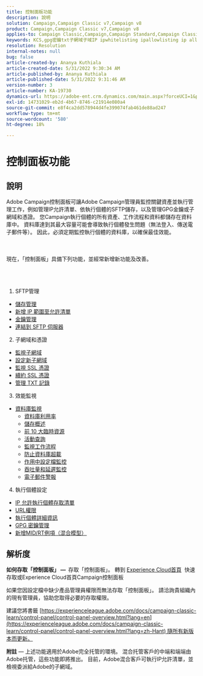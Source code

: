 ```yaml
---
title: 控制面板功能
description: 說明
solution: Campaign,Campaign Classic v7,Campaign v8
product: Campaign,Campaign Classic v7,Campaign v8
applies-to: Campaign Classic,Campaign,Campaign Standard,Campaign Classic v7,Campaign v8
keywords: KCS,gpg密鑰txt子網域子域IP ipwhitelisting ipallowlisting ip allowlisting ip允許列出資料庫工作流委派cname csr ssl sftp txt url權限監視吞吐量
resolution: Resolution
internal-notes: null
bug: false
article-created-by: Ananya Kuthiala
article-created-date: 5/31/2022 9:30:34 AM
article-published-by: Ananya Kuthiala
article-published-date: 5/31/2022 9:31:46 AM
version-number: 3
article-number: KA-19730
dynamics-url: https://adobe-ent.crm.dynamics.com/main.aspx?forceUCI=1&pagetype=entityrecord&etn=knowledgearticle&id=6454a850-c4e0-ec11-bb3d-000d3a33df98
exl-id: 14731029-eb2d-4b67-8746-c21914e080a4
source-git-commit: e8f4ca2dd578944d4fe399074fab461de88ad247
workflow-type: tm+mt
source-wordcount: '580'
ht-degree: 18%

---
```


# 控制面板功能

## 說明


Adobe Campaign控制面板可讓Adobe Campaign管理員監控關鍵資產並執行管理工作，例如管理IP允許清單、依執行個體的SFTP儲存，以及管理GPG金鑰或子網域和憑證。 您Campaign執行個體的所有資產、工作流程和資料都儲存在資料庫中。 資料庫達到其最大容量可能會導致執行個體發生問題（無法登入、傳送電子郵件等）。 因此，必須定期監控執行個體的資料庫，以確保最佳效能。
<br><br> <br><br>
現在，「控制面板」具備下列功能，並經常新增新功能及改善。
<br><br> <br><br>
1. SFTP管理

- [儲存管理](https://experienceleague.adobe.com/docs/control-panel/using/sftp-management/sftp-storage-management.html?lang=en)
- [新增 IP 範圍至允許清單](https://experienceleague.adobe.com/docs/control-panel/using/sftp-management/ip-range-allow-listing.html?lang=en)
- [金鑰管理](https://experienceleague.adobe.com/docs/control-panel/using/sftp-management/key-management.html?lang=en)
- [連結到 SFTP 伺服器](https://experienceleague.adobe.com/docs/control-panel/using/sftp-management/logging-into-sftp-server.html?lang=en)




2. 子網域和憑證

- [監視子網域](https://experienceleague.adobe.com/docs/control-panel/using/subdomains-and-certificates/monitoring-subdomains.html?lang=en)
- [設定新子網域](https://experienceleague.adobe.com/docs/control-panel/using/subdomains-and-certificates/setting-up-new-subdomain.html?lang=en)
- [監視 SSL 憑證](https://experienceleague.adobe.com/docs/control-panel/using/subdomains-and-certificates/monitoring-ssl-certificates.html?lang=en)
- [續約 SSL 憑證](https://experienceleague.adobe.com/docs/control-panel/using/subdomains-and-certificates/renewing-subdomain-certificate.html?lang=en)
- [管理 TXT 記錄](https://experienceleague.adobe.com/docs/control-panel/using/subdomains-and-certificates/managing-txt-records.html?lang=en)




3. 效能監視

- [資料庫監視](https://experienceleague.adobe.com/docs/control-panel/using/performance-monitoring/database-monitoring/database-monitoring.html?lang=en)
   - [資料庫利用率](https://experienceleague.adobe.com/docs/control-panel/using/performance-monitoring/database-monitoring/database-utilization.html?lang=en)
   - [儲存概述](https://experienceleague.adobe.com/docs/control-panel/using/performance-monitoring/database-monitoring/database-storage-overview.html?lang=en)
   - [前 10 大臨時資源](https://experienceleague.adobe.com/docs/control-panel/using/performance-monitoring/database-monitoring/database-top-ten-resources.html?lang=en)
   - [活動查詢](https://experienceleague.adobe.com/docs/control-panel/using/performance-monitoring/database-monitoring/database-active-queries.html?lang=en)
   - [監視工作流程](https://experienceleague.adobe.com/docs/control-panel/using/performance-monitoring/database-monitoring/workflow-monitoring.html?lang=en)
   - [防止資料庫超載](https://experienceleague.adobe.com/docs/control-panel/using/performance-monitoring/database-monitoring/database-preventing-overload.html?lang=en)
   - [作用中設定檔監控](https://experienceleague.adobe.com/docs/control-panel/using/performance-monitoring/active-profiles-monitoring.html?lang=en)
   - [吞吐量和延遲監控](https://experienceleague.adobe.com/docs/control-panel/using/performance-monitoring/thoughputs-latencies.html?lang=en)
   - [電子郵件警報](https://experienceleague.adobe.com/docs/control-panel/using/performance-monitoring/email-alerting.html?lang=en)


4. 執行個體設定

- [IP 允許執行個體存取清單](https://experienceleague.adobe.com/docs/control-panel/using/instances-settings/ip-allow-listing-instance-access.html?lang=en)
- [URL權限](https://experienceleague.adobe.com/docs/control-panel/using/instances-settings/url-permissions.html?lang=en)
- [執行個體詳細資訊](https://experienceleague.adobe.com/docs/control-panel/using/instances-settings/instance-details.html?lang=en)
- [GPG 密鑰管理](https://experienceleague.adobe.com/docs/control-panel/using/instances-settings/gpg-keys-management.html?lang=en)
- [新增MID/RT例項（混合模型）](https://experienceleague.adobe.com/docs/control-panel/using/instances-settings/external-accounts.html?lang=en)



## 解析度


<b>如何存取「控制面板」 —  </b>存取「控制面板」。 轉到 [Experience Cloud首頁](https://experiencecloud.adobe.com)  快速存取或Experience Cloud首頁Campaign控制面板

如果您因設定檔中缺少產品管理員權限而無法存取「控制面板」。 請洽詢貴組織內的現有管理員，協助您取得必要的存取權限。

建議您將書籤 [https://experienceleague.adobe.com/docs/campaign-classic-learn/control-panel/control-panel-overview.html?lang=en](https://experienceleague.adobe.com/docs/campaign-classic-learn/control-panel/control-panel-overview.html?lang=zh-Hant) 隨所有新版本而更新。



<b>附註</b>  — 上述功能適用於Adobe完全托管的環境。 混合托管客戶的中端和端端由Adobe托管，這些功能即將推出。 目前，Adobe混合客戶可執行IP允許清單，並檢視委派給Adobe的子網域。
